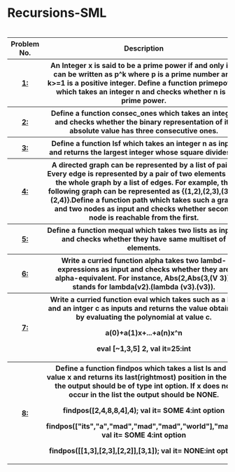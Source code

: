 # Recursions-SML
<h1></h1>
<table>
 <tr>
  <th>Problem No.</th>
  <th>Description</th>
  </tr>
 <tr> 
<th><a href="https://github.com/divyang2401/Recursions-Functional-Programming/blob/master/P_1.sml"> 1: </a></th>
  <th>An Integer x is said to be a prime power if and only if it can be written as p^k where p is a prime number and k>=1 is a positive integer. Define a function primepower which takes an integer n and checks whether n is a prime power.
</th>
</tr>
 <tr> 
<th><a href="https://github.com/divyang2401/Recursions-Functional-Programming/blob/master/P_2.sml"> 2:</a></th>
  <th>Define a function consec_ones which takes an integer and checks whether the binary representation of its absolute value has three consecutive ones.</th>
</tr>
<tr> 
<th><a href="https://github.com/divyang2401/Recursions-Functional-Programming/blob/master/P_3.sml"> 3:</a></th>
  <th>Define a function lsf which takes an integer n as input and returns the largest integer whose
square divides n.</th>
</tr>
<tr> 
<th><a href="https://github.com/divyang2401/Recursions-Functional-Programming/blob/master/P_4.sml"> 4: </a></th>
  <th>A directed graph can be represented by a list of pairs. Every edge is represented by a pair of two elements and the whole graph by a list of edges. For example, the following graph can be represented as {(1,2),(2,3),(3,1),(2,4)}.Define a function path which takes such a graph and two nodes as input and checks whether second node is reachable from the first.
</th>
</tr>
<tr> 
<th><a href="https://github.com/divyang2401/Recursions-Functional-Programming/blob/master/P_5.sml"> 5: </a></th>
  <th>Define a function mequal which takes two lists as inputs and checks whether they have same multiset of elements.</th>
</tr>
<tr> 
<th><a href="https://github.com/divyang2401/Recursions-Functional-Programming/blob/master/P_6.sml"> 6:</a></th>
  <th>Write a curried function alpha takes two lambd-expressions as input and checks whether they are alpha-equivalent. For instance, Abs(2,Abs(3,(V 3))) stands for lambda(v2).(lambda (v3).(v3)).</th>
</tr>
<tr> 
<th><a href="https://github.com/divyang2401/Recursions-Functional-Programming/blob/master/P_7.sml"> 7:</a></th>
  <th>Write a curried function eval which takes such as a list and an intger c as inputs and returns the value obtained by evaluating the polynomial at value c.
 
 a(0)+a(1)x+...+a(n)x^n
 
 eval [~1,3,5] 2, val it=25:int
 </th>
</tr>
<tr> 
<th><a href="https://github.com/divyang2401/Recursions-Functional-Programming/blob/master/P_8.sml"> 8:</a></th>
  <th>Define a function findpos which takes a list ls and a value x and returns its last(rightmost) position in the list: the output should be of type int option. If x does not occur in the list the output should be NONE.

findpos([2,4,8,8,4],4);
val it= SOME 4:int option

findpos(["its","a","mad","mad","mad","world"],"mad");
val it= SOME 4:int option

findpos([[1,3],[2,3],[2,2]],[3,1]);
val it= NONE:int option</th>
</tr>

</table>  

